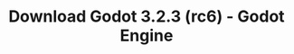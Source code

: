 ---
# Generated by /scripts/js/download_archive_generator !!! do not edit by hand !!!
title: 'Download Godot 3.2.3 (rc6) - Godot Engine'
type: 'download/archive'
name: '3.2.3'
flavor: 'rc6'
release_date: '2020-09-09T03:00:00-00:00'
release_notes: '/article/release-candidate-godot-3-2-3-rc-6/'
links:
  android.apk:
    name: 'android.apk'
    title: 'Android'
    caption: 'Universal APK (ARM64 + ARMv7 + x86_64 + x86)'
    tags:
      - 'APK download'
      - 'ARM64/v7'
      - 'x86 (64 & 32 bit)'
    hosts:
      github_builds:
        regular: 'https://github.com/godotengine/godot-builds/releases/download/3.2.3-rc6/Godot_v3.2.3-rc6_android_editor.apk'
        mono: '#'
      github:
        regular: 'https://github.com/godotengine/godot/releases/download/3.2.3-rc6/Godot_v3.2.3-rc6_android_editor.apk'
        mono: '#'
  macos.universal:
    name: 'macos.universal'
    title: 'macOS'
    caption: 'Universal (x86_64 + Apple Silicon)'
    tags:
      - 'Intel/Apple Silicon'
      - '64 bit'
    hosts:
      github_builds:
        regular: 'https://github.com/godotengine/godot-builds/releases/download/3.2.3-rc6/Godot_v3.2.3-rc6_osx.universal.zip'
        mono: 'https://github.com/godotengine/godot-builds/releases/download/3.2.3-rc6/Godot_v3.2.3-rc6_mono_osx.universal.zip'
      github:
        regular: 'https://github.com/godotengine/godot/releases/download/3.2.3-rc6/Godot_v3.2.3-rc6_osx.universal.zip'
        mono: 'https://github.com/godotengine/godot/releases/download/3.2.3-rc6/Godot_v3.2.3-rc6_mono_osx.universal.zip'
  windows.64:
    name: 'windows.64'
    title: 'Windows'
    caption: 'Standard (x86_64)'
    tags:
      - '64 bit'
    hosts:
      github_builds:
        regular: 'https://github.com/godotengine/godot-builds/releases/download/3.2.3-rc6/Godot_v3.2.3-rc6_win64.exe.zip'
        mono: 'https://github.com/godotengine/godot-builds/releases/download/3.2.3-rc6/Godot_v3.2.3-rc6_mono_win64.zip'
      github:
        regular: 'https://github.com/godotengine/godot/releases/download/3.2.3-rc6/Godot_v3.2.3-rc6_win64.exe.zip'
        mono: 'https://github.com/godotengine/godot/releases/download/3.2.3-rc6/Godot_v3.2.3-rc6_mono_win64.zip'
  linux_server.headless.64:
    name: 'linux_server.headless.64'
    title: 'Linux Server'
    caption: 'Headless (x86_64)'
    tags:
      - '64 bit'
      - 'Headless'
    hosts:
      github_builds:
        regular: 'https://github.com/godotengine/godot-builds/releases/download/3.2.3-rc6/Godot_v3.2.3-rc6_linux_headless.64.zip'
        mono: 'https://github.com/godotengine/godot-builds/releases/download/3.2.3-rc6/Godot_v3.2.3-rc6_mono_linux_headless_64.zip'
      github:
        regular: 'https://github.com/godotengine/godot/releases/download/3.2.3-rc6/Godot_v3.2.3-rc6_linux_headless.64.zip'
        mono: 'https://github.com/godotengine/godot/releases/download/3.2.3-rc6/Godot_v3.2.3-rc6_mono_linux_headless_64.zip'
  web:
    name: 'web'
    title: 'Web editor'
    caption: ''
    tags:
      - 'Self-hosted'
      - 'Cross-platform'
    hosts:
      github_builds:
        regular: 'https://github.com/godotengine/godot-builds/releases/download/3.2.3-rc6/Godot_v3.2.3-rc6_web_editor.zip'
        mono: '#'
      github:
        regular: 'https://github.com/godotengine/godot/releases/download/3.2.3-rc6/Godot_v3.2.3-rc6_web_editor.zip'
        mono: '#'
  linux.64:
    name: 'linux.64'
    title: 'Linux'
    caption: 'Standard (x86_64)'
    tags:
      - '64 bit'
    hosts:
      github_builds:
        regular: 'https://github.com/godotengine/godot-builds/releases/download/3.2.3-rc6/Godot_v3.2.3-rc6_x11.64.zip'
        mono: 'https://github.com/godotengine/godot-builds/releases/download/3.2.3-rc6/Godot_v3.2.3-rc6_mono_x11_64.zip'
      github:
        regular: 'https://github.com/godotengine/godot/releases/download/3.2.3-rc6/Godot_v3.2.3-rc6_x11.64.zip'
        mono: 'https://github.com/godotengine/godot/releases/download/3.2.3-rc6/Godot_v3.2.3-rc6_mono_x11_64.zip'
  linux.32:
    name: 'linux.32'
    title: 'Linux'
    caption: 'Standard (x86)'
    tags:
      - '32 bit'
    hosts:
      github_builds:
        regular: 'https://github.com/godotengine/godot-builds/releases/download/3.2.3-rc6/Godot_v3.2.3-rc6_x11.32.zip'
        mono: 'https://github.com/godotengine/godot-builds/releases/download/3.2.3-rc6/Godot_v3.2.3-rc6_mono_x11_32.zip'
      github:
        regular: 'https://github.com/godotengine/godot/releases/download/3.2.3-rc6/Godot_v3.2.3-rc6_x11.32.zip'
        mono: 'https://github.com/godotengine/godot/releases/download/3.2.3-rc6/Godot_v3.2.3-rc6_mono_x11_32.zip'
  windows.32:
    name: 'windows.32'
    title: 'Windows'
    caption: 'Standard (x86)'
    tags:
      - '32 bit'
    hosts:
      github_builds:
        regular: 'https://github.com/godotengine/godot-builds/releases/download/3.2.3-rc6/Godot_v3.2.3-rc6_win32.exe.zip'
        mono: 'https://github.com/godotengine/godot-builds/releases/download/3.2.3-rc6/Godot_v3.2.3-rc6_mono_win32.zip'
      github:
        regular: 'https://github.com/godotengine/godot/releases/download/3.2.3-rc6/Godot_v3.2.3-rc6_win32.exe.zip'
        mono: 'https://github.com/godotengine/godot/releases/download/3.2.3-rc6/Godot_v3.2.3-rc6_mono_win32.zip'
  linux_server.64:
    name: 'linux_server.64'
    title: 'Linux Server'
    caption: 'Standard (x86_64)'
    tags:
      - '64 bit'
    hosts:
      github_builds:
        regular: 'https://github.com/godotengine/godot-builds/releases/download/3.2.3-rc6/Godot_v3.2.3-rc6_linux_server.64.zip'
        mono: 'https://github.com/godotengine/godot-builds/releases/download/3.2.3-rc6/Godot_v3.2.3-rc6_mono_linux_server_64.zip'
      github:
        regular: 'https://github.com/godotengine/godot/releases/download/3.2.3-rc6/Godot_v3.2.3-rc6_linux_server.64.zip'
        mono: 'https://github.com/godotengine/godot/releases/download/3.2.3-rc6/Godot_v3.2.3-rc6_mono_linux_server_64.zip'
  aar_library:
    name: 'aar_library'
    title: 'AAR library'
    caption: ''
    tags:
      - 'Android plugins'
      - 'Java'
      - 'Kotlin'
    hosts:
      github_builds:
        regular: 'https://github.com/godotengine/godot-builds/releases/download/3.2.3-rc6/godot-lib.3.2.3.rc6.release.aar'
        mono: 'https://github.com/godotengine/godot-builds/releases/download/3.2.3-rc6/godot-lib.3.2.3.rc6.mono.release.aar'
      github:
        regular: 'https://github.com/godotengine/godot/releases/download/3.2.3-rc6/godot-lib.3.2.3.rc6.release.aar'
        mono: 'https://github.com/godotengine/godot/releases/download/3.2.3-rc6/godot-lib.3.2.3.rc6.mono.release.aar'
  templates:
    name: 'templates'
    title: 'Export templates'
    caption: ''
    tags:
      - 'Used to export your games to all supported platforms'
    hosts:
      github_builds:
        regular: 'https://github.com/godotengine/godot-builds/releases/download/3.2.3-rc6/Godot_v3.2.3-rc6_export_templates.tpz'
        mono: 'https://github.com/godotengine/godot-builds/releases/download/3.2.3-rc6/Godot_v3.2.3-rc6_mono_export_templates.tpz'
      github:
        regular: 'https://github.com/godotengine/godot/releases/download/3.2.3-rc6/Godot_v3.2.3-rc6_export_templates.tpz'
        mono: 'https://github.com/godotengine/godot/releases/download/3.2.3-rc6/Godot_v3.2.3-rc6_mono_export_templates.tpz'
primaryPlatforms:
  - 'android.apk'
  - 'macos.universal'
  - 'windows.64'
  - 'linux_server.headless.64'
  - 'web'
  - 'templates'
---